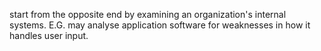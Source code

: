 start from the opposite end by examining an organization's internal systems. E.G. may analyse application software for weaknesses in how it handles user input.
